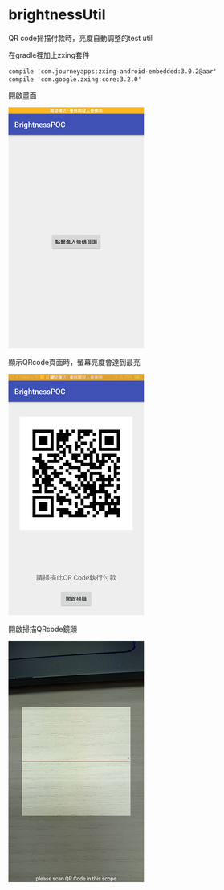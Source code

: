# brightnessUtil
QR code掃描付款時，亮度自動調整的test util

在gradle裡加上zxing套件

    compile 'com.journeyapps:zxing-android-embedded:3.0.2@aar'
    compile 'com.google.zxing:core:3.2.0'


開啟畫面

![](https://github.com/LucaLin/BrightnessUtil/blob/master/capture/1.png)

顯示QRcode頁面時，螢幕亮度會達到最亮


![](https://github.com/LucaLin/BrightnessUtil/blob/master/capture/2.png)

開啟掃描QRcode鏡頭


![](https://github.com/LucaLin/BrightnessUtil/blob/master/capture/3.png)


